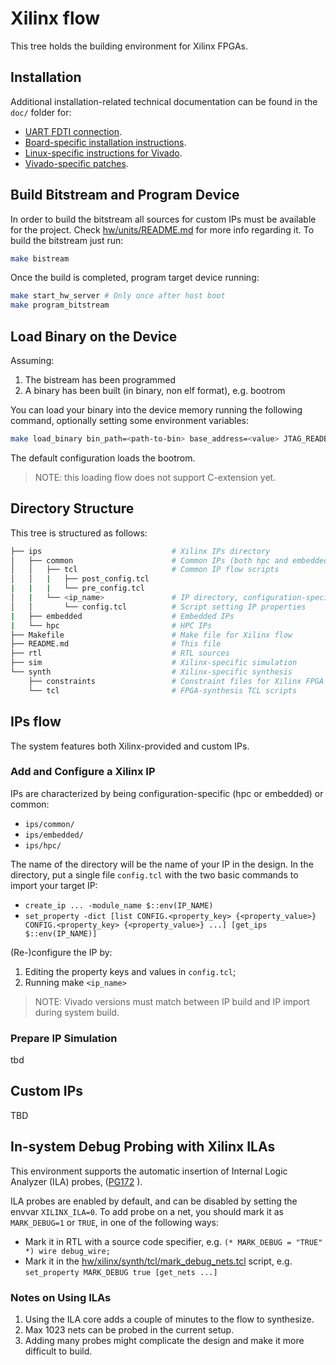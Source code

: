 # Xilinx flow
This tree holds the building environment for Xilinx FPGAs.

## Installation

Additional installation-related technical documentation can be found in the `doc/` folder for:
* [UART FDTI connection](doc/UART_CONNECTION.md).
* [Board-specific installation instructions](doc/BOARDS_INSTALLATION.md).
* [Linux-specific instructions for Vivado](doc/INSTALL_CABLE_DRIVERS.md).
* [Vivado-specific patches](doc/VIVADO_PATCHES.md).


## Build Bitstream and Program Device
In order to build the bitstream all sources for custom IPs must be available for the project.
Check [hw/units/README.md](../units/README.md) for more info regarding it.
To build the bitstream just run:
``` bash
make bistream
```

Once the build is completed, program target device running:
``` bash
make start_hw_server # Only once after host boot
make program_bitstream
```

## Load Binary on the Device
Assuming:
1. The bistream has been programmed
2. A binary has been built (in binary, non elf format), e.g. bootrom

You can load your binary into the device memory running the following command, optionally setting some environment variables:
``` bash
make load_binary bin_path=<path-to-bin> base_address=<value> JTAG_READBACK=<false|true>
```
The default configuration loads the bootrom.
> NOTE: this loading flow does not support C-extension yet.

## Directory Structure
This tree is structured as follows:
``` bash
├── ips                             # Xilinx IPs directory
│   ├── common                      # Common IPs (both hpc and embedded)
│   │   ├── tcl                     # Common IP flow scripts
│   │   |   ├── post_config.tcl
|   |   |   └── pre_config.tcl
│   |   └── <ip_name>               # IP directory, configuration-specific
│   │       └── config.tcl          # Script setting IP properties
|   ├── embedded                    # Embedded IPs
|   └── hpc                         # HPC IPs
├── Makefile                        # Make file for Xilinx flow
├── README.md                       # This file
├── rtl                             # RTL sources
├── sim                             # Xilinx-specific simulation
└── synth                           # Xilinx-specific synthesis
    ├── constraints                 # Constraint files for Xilinx FPGA designs
    └── tcl                         # FPGA-synthesis TCL scripts
```

## IPs flow
The system features both Xilinx-provided and custom IPs.

### Add and Configure a Xilinx IP
IPs are characterized by being configuration-specific (hpc or embedded) or common:
* `ips/common/`
* `ips/embedded/`
* `ips/hpc/`

The name of the directory will be the name of your IP in the design. In the directory, put a single file `config.tcl` with the two basic commands to import your target IP:
* `create_ip ... -module_name $::env(IP_NAME)`
* `set_property -dict [list CONFIG.<property_key> {<property_value>} CONFIG.<property_key> {<property_value>} ...] [get_ips $::env(IP_NAME)]`

(Re-)configure the IP by:
1. Editing the property keys and values in `config.tcl`;
2. Running make `<ip_name>`
> NOTE: Vivado versions must match between IP build and IP import during system build.

### Prepare IP Simulation
tbd

## Custom IPs
TBD

## In-system Debug Probing with Xilinx ILAs
This environment supports the automatic insertion of Internal Logic Analyzer (ILA) probes, ([PG172](https://docs.amd.com/v/u/en-US/pg172-ila) ).

ILA probes are enabled by default, and can be disabled by setting the envvar `XILINX_ILA=0`.
To add probe on a net, you should mark it as `MARK_DEBUG=1` or `TRUE`, in one of the following ways:
* Mark it in RTL with a source code specifier, e.g. `(* MARK_DEBUG = "TRUE" *) wire debug_wire;`
* Mark it in the [hw/xilinx/synth/tcl/mark_debug_nets.tcl](hw/xilinx/synth/tcl/mark_debug_nets.tcl) script, e.g. `set_property MARK_DEBUG true [get_nets ...]`

### Notes on Using ILAs
1. Using the ILA core adds a couple of minutes to the flow to synthesize.
2. Max 1023 nets can be probed in the current setup.
3. Adding many probes might complicate the design and make it more difficult to build.
